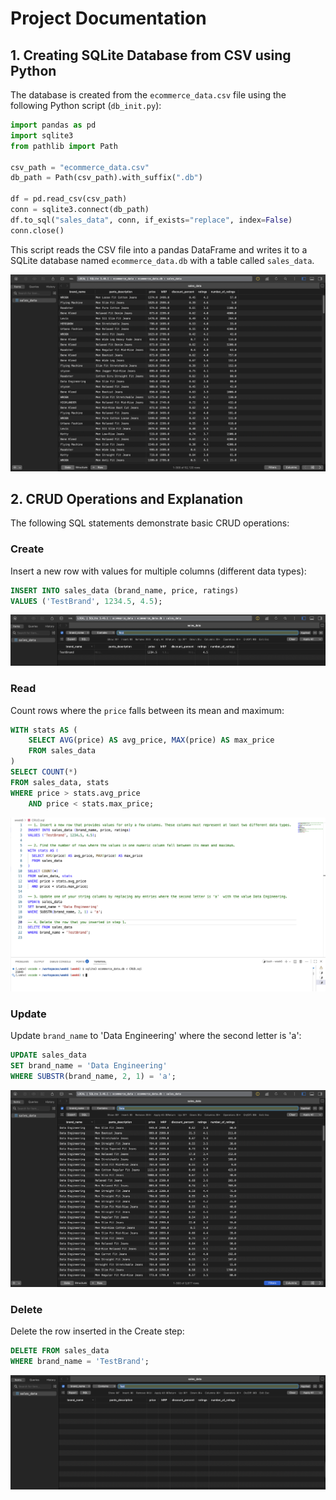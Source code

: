 # Project Documentation

## 1. Creating SQLite Database from CSV using Python

The database is created from the `ecommerce_data.csv` file using the following Python script (`db_init.py`):

```python
import pandas as pd
import sqlite3
from pathlib import Path

csv_path = "ecommerce_data.csv"
db_path = Path(csv_path).with_suffix(".db")

df = pd.read_csv(csv_path)
conn = sqlite3.connect(db_path)
df.to_sql("sales_data", conn, if_exists="replace", index=False)
conn.close()
```

This script reads the CSV file into a pandas DataFrame and writes it to a SQLite database named `ecommerce_data.db` with a table called `sales_data`.

![Data in SQlite](images/db.png)

## 2. CRUD Operations and Explanation

The following SQL statements demonstrate basic CRUD operations:

### Create
Insert a new row with values for multiple columns (different data types):

```sql
INSERT INTO sales_data (brand_name, price, ratings)
VALUES ('TestBrand', 1234.5, 4.5);
```

![Create Output](images/insert.png)

### Read
Count rows where the `price` falls between its mean and maximum:

```sql
WITH stats AS (
	SELECT AVG(price) AS avg_price, MAX(price) AS max_price
	FROM sales_data
)
SELECT COUNT(*)
FROM sales_data, stats
WHERE price > stats.avg_price
	AND price < stats.max_price;
```

![Read Output](images/read.png)

### Update
Update `brand_name` to 'Data Engineering' where the second letter is 'a':

```sql
UPDATE sales_data
SET brand_name = 'Data Engineering'
WHERE SUBSTR(brand_name, 2, 1) = 'a';
```

![Update Output](images/update.png)

### Delete
Delete the row inserted in the Create step:

```sql
DELETE FROM sales_data
WHERE brand_name = 'TestBrand';
```

![Delete Output](images/delete.png)

